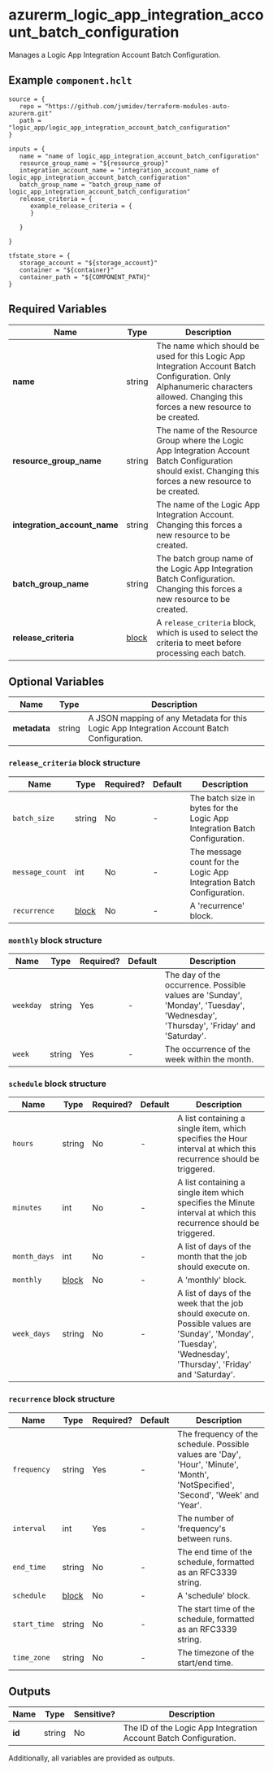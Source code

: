 # azurerm_logic_app_integration_account_batch_configuration

Manages a Logic App Integration Account Batch Configuration.

## Example `component.hclt`

```hcl
source = {
   repo = "https://github.com/jumidev/terraform-modules-auto-azurerm.git" 
   path = "logic_app/logic_app_integration_account_batch_configuration" 
}

inputs = {
   name = "name of logic_app_integration_account_batch_configuration" 
   resource_group_name = "${resource_group}" 
   integration_account_name = "integration_account_name of logic_app_integration_account_batch_configuration" 
   batch_group_name = "batch_group_name of logic_app_integration_account_batch_configuration" 
   release_criteria = {
      example_release_criteria = {
      }
  
   }
 
}

tfstate_store = {
   storage_account = "${storage_account}" 
   container = "${container}" 
   container_path = "${COMPONENT_PATH}" 
}

```

## Required Variables

| Name | Type |  Description |
| ---- | --------- |  ----------- |
| **name** | string |  The name which should be used for this Logic App Integration Account Batch Configuration. Only Alphanumeric characters allowed. Changing this forces a new resource to be created. | 
| **resource_group_name** | string |  The name of the Resource Group where the Logic App Integration Account Batch Configuration should exist. Changing this forces a new resource to be created. | 
| **integration_account_name** | string |  The name of the Logic App Integration Account. Changing this forces a new resource to be created. | 
| **batch_group_name** | string |  The batch group name of the Logic App Integration Batch Configuration. Changing this forces a new resource to be created. | 
| **release_criteria** | [block](#release_criteria-block-structure) |  A `release_criteria` block, which is used to select the criteria to meet before processing each batch. | 

## Optional Variables

| Name | Type |  Description |
| ---- | --------- |  ----------- |
| **metadata** | string |  A JSON mapping of any Metadata for this Logic App Integration Account Batch Configuration. | 

### `release_criteria` block structure

| Name | Type | Required? | Default | Description |
| ---- | ---- | --------- | ------- | ----------- |
| `batch_size` | string | No | - | The batch size in bytes for the Logic App Integration Batch Configuration. |
| `message_count` | int | No | - | The message count for the Logic App Integration Batch Configuration. |
| `recurrence` | [block](#release_criteria-block-structure) | No | - | A 'recurrence' block. |

### `monthly` block structure

| Name | Type | Required? | Default | Description |
| ---- | ---- | --------- | ------- | ----------- |
| `weekday` | string | Yes | - | The day of the occurrence. Possible values are 'Sunday', 'Monday', 'Tuesday', 'Wednesday', 'Thursday', 'Friday' and 'Saturday'. |
| `week` | string | Yes | - | The occurrence of the week within the month. |

### `schedule` block structure

| Name | Type | Required? | Default | Description |
| ---- | ---- | --------- | ------- | ----------- |
| `hours` | string | No | - | A list containing a single item, which specifies the Hour interval at which this recurrence should be triggered. |
| `minutes` | int | No | - | A list containing a single item which specifies the Minute interval at which this recurrence should be triggered. |
| `month_days` | int | No | - | A list of days of the month that the job should execute on. |
| `monthly` | [block](#schedule-block-structure) | No | - | A 'monthly' block. |
| `week_days` | string | No | - | A list of days of the week that the job should execute on. Possible values are 'Sunday', 'Monday', 'Tuesday', 'Wednesday', 'Thursday', 'Friday' and 'Saturday'. |

### `recurrence` block structure

| Name | Type | Required? | Default | Description |
| ---- | ---- | --------- | ------- | ----------- |
| `frequency` | string | Yes | - | The frequency of the schedule. Possible values are 'Day', 'Hour', 'Minute', 'Month', 'NotSpecified', 'Second', 'Week' and 'Year'. |
| `interval` | int | Yes | - | The number of 'frequency's between runs. |
| `end_time` | string | No | - | The end time of the schedule, formatted as an RFC3339 string. |
| `schedule` | [block](#recurrence-block-structure) | No | - | A 'schedule' block. |
| `start_time` | string | No | - | The start time of the schedule, formatted as an RFC3339 string. |
| `time_zone` | string | No | - | The timezone of the start/end time. |



## Outputs

| Name | Type | Sensitive? | Description |
| ---- | ---- | --------- | --------- |
| **id** | string | No  | The ID of the Logic App Integration Account Batch Configuration. | 

Additionally, all variables are provided as outputs.
